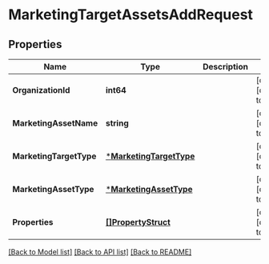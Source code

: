 # MarketingTargetAssetsAddRequest

## Properties
Name | Type | Description | Notes
------------ | ------------- | ------------- | -------------
**OrganizationId** | **int64** |  | [optional] [default to null]
**MarketingAssetName** | **string** |  | [optional] [default to null]
**MarketingTargetType** | [***MarketingTargetType**](MarketingTargetType.md) |  | [optional] [default to null]
**MarketingAssetType** | [***MarketingAssetType**](MarketingAssetType.md) |  | [optional] [default to null]
**Properties** | [**[]PropertyStruct**](property_struct.md) |  | [optional] [default to null]

[[Back to Model list]](../README.md#documentation-for-models) [[Back to API list]](../README.md#documentation-for-api-endpoints) [[Back to README]](../README.md)


